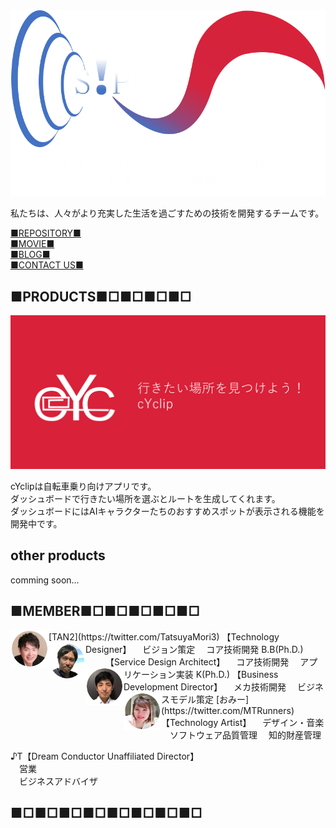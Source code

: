 <div id="img">
<img src="S!PPO2.png" alt="">
</div>
  
  
  私たちは、人々がより充実した生活を過ごすための技術を開発するチームです。  
  
    
<!--[NEWS](https://team-sippo.github.io/)  
[ABOUT US](https://team-sippo.github.io/)  
[PRODUCTS](https://github.com/Team-SIPPO/Team-SIPPO.github.io/products.md)-->  

[■REPOSITORY■](https://github.com/Team-SIPPO?tab=repositories)  
[■MOVIE■](https://www.youtube.com/channel/UCV285Ke2ubPht54D4sOOsqw)  
[■BLOG■](https://knalaboratory.hatenablog.com/)  
[■CONTACT US■](<mailto:team.sippo@gmail.com>)  
## ■PRODUCTS■□■□■□■□
<div id="img">
  <a href="https://play.google.com/store/apps/details?id=com.laboratory.kna.cyclip&hl=ja">
  <img src="cYclip.png" alt="">
  </a>
</div>
  
  
cYclipは自転車乗り向けアプリです。  
ダッシュボードで行きたい場所を選ぶとルートを生成してくれます。  
ダッシュボードにはAIキャラクターたちのおすすめスポットが表示される機能を開発中です。  
  
## other products  
comming soon...  

## ■MEMBER■□■□■□■□■□  
<img src="TAN2.png" align="left">
[TAN2](https://twitter.com/TatsuyaMori3)  
【Technology Designer】  
　ビジョン策定  
　コア技術開発  
  
<img src="B.B..png" align="left">
B.B(Ph.D.)  　　
【Service Design Architect】  
　コア技術開発  
　アプリケーション実装  
  
<img src="K.png" align="left">
K(Ph.D.)  
【Business Development Director】  
　メカ技術開発  
　ビジネスモデル策定  
  
<img src="おみー.png" align="left">
[おみー](https://twitter.com/MTRunners)  
【Technology Artist】  
　デザイン・音楽  
　ソフトウェア品質管理  
　知的財産管理  
  
♪T【Dream Conductor Unaffiliated Director】  
　営業  
　ビジネスアドバイザ  
  
## ■□■□■□■□■□■□■□■□

